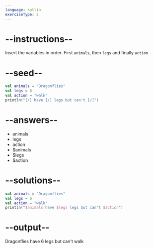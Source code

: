 ```yaml
---
language: kotlin
exerciseType: 2
---
```


# --instructions--

Insert the variables in order.
First `animals`, then `legs` and finally `action`

# --seed--

```kotlin
val animals = "Dragonflies"
val legs = 6
val action = "walk"
println("[/] have [/] legs but can't [/]")
```

# --answers--

- animals
- legs
- action
- $animals
- $legs
- $action

# --solutions--

```kotlin
val animals = "Dragonflies"
val legs = 6
val action = "walk"
println("$animals have $legs legs but can't $action")
```

# --output--

Dragonflies have 6 legs but can't walk
